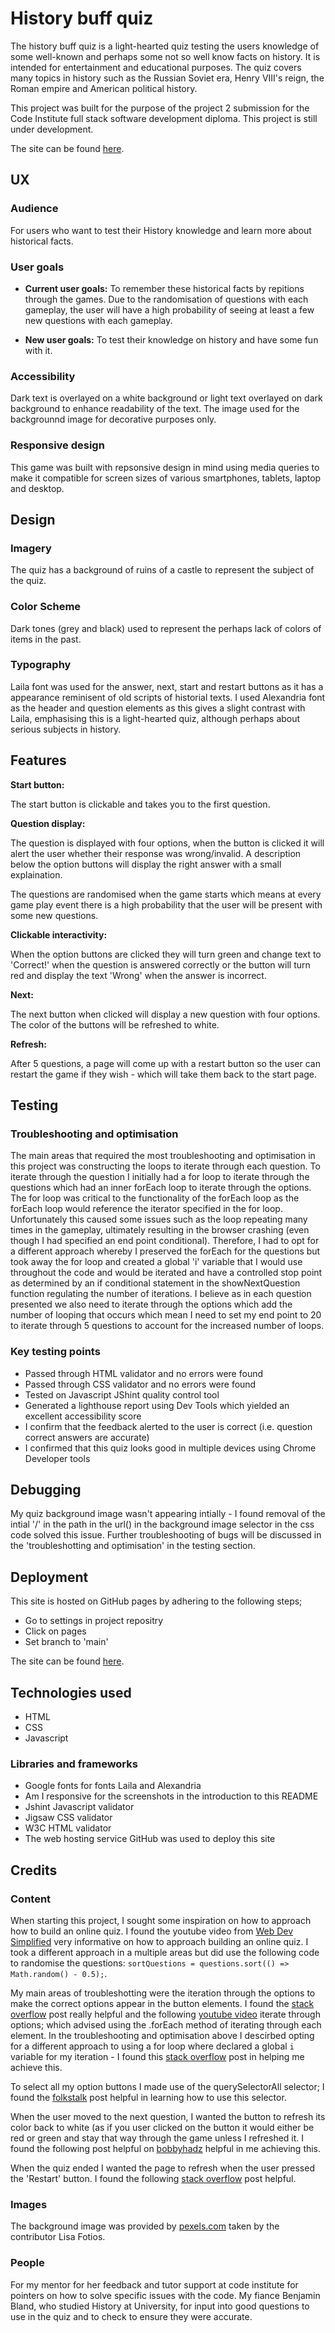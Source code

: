 # History buff quiz #

The history buff quiz is a light-hearted quiz testing the users knowledge of some well-known and perhaps some not so well know facts on history. It is intended for entertainment and educational purposes. The quiz covers many topics in history such as the Russian Soviet era, Henry VIII's reign, the Roman empire and American political history.  

This project was built for the purpose of the project 2 submission for the Code Institute full stack software development diploma. This project is still under development.

The site can be found [here](https://bgcg.github.io/project2/).

## UX ##

### Audience ###

For users who want to test their History knowledge and learn more about historical facts. 

### User goals ###

* **Current user goals:** To remember these historical facts by repitions through the games. Due to the randomisation of questions with each gameplay, the user will have a high probability of seeing at least a few new questions with each gameplay. 

* **New user goals:** To test their knowledge on history and have some fun with it.

### Accessibility ###

Dark text is overlayed on a white background or light text overlayed on dark background to enhance readability of the text. The image used for the backgrounnd image for decorative purposes only.

### Responsive design ###

This game was built with repsonsive design in mind using media queries to make it compatible for screen sizes of various smartphones, tablets, laptop and desktop.

## Design ##

### Imagery ###

The quiz has a background of ruins of a castle to represent the subject of the quiz.

### Color Scheme ###

 Dark tones (grey and black) used to represent the perhaps lack of colors of items in the past. 


### Typography ###

Laila font was used for the answer, next, start and restart buttons as it has a appearance reminisent of old scripts of historial texts. 
I used Alexandria font as the header and question elements as this gives a slight contrast with Laila, emphasising this is a light-hearted quiz, although perhaps about serious subjects in history. 

## Features ## 

**Start button:**

The start button is clickable and takes you to the first question.

**Question display:** 

The question is displayed with four options, when the button is clicked it will alert the user whether their response was wrong/invalid. A description below the option buttons will display the right answer with a small explaination. 

The questions are randomised when the game starts which means at every game play event there is a high probability that the user will be present with some new questions.

**Clickable interactivity:** 

When the option buttons are clicked they will turn green and change text to 'Correct!' when the question is answered correctly or the button will turn red and display the text 'Wrong' when the answer is incorrect. 

**Next:**

The next button when clicked will display a new question with four options. The color of the buttons will be refreshed to white. 

**Refresh:**

After 5 questions, a page will come up with a restart button so the user can restart the game if they wish - which will take them back to the start page. 

## Testing ##
 
### Troubleshooting and optimisation ###

The main areas that required the most troubleshooting and optimisation in this project was constructing the loops to iterate through each question. To iterate through the question I initially had a for loop to iterate through the questions which had an inner forEach loop to iterate through the options. The for loop was critical to the functionality of the forEach loop as the forEach loop would reference the iterator specified in the for loop. Unfortunately this caused some issues such as the loop repeating many times in the gameplay, ultimately resulting in the browser crashing (even though I had specified an end point conditional). Therefore, I had to opt for a different approach whereby I preserved the forEach for the questions but took away the for loop and created a global 'i' variable that I would use throughout the code and would be iterated and have a controlled stop point as determined by an if conditional statement in the showNextQuestion function regulating the number of iterations. I believe as in each question presented we also need to iterate through the options which add the number of looping that occurs which mean I need to set my end point to 20 to iterate through 5 questions to account for the increased number of loops. 

### Key testing points ###

* Passed through HTML validator and no errors were found
* Passed through CSS validator and no errors were found
* Tested on Javascript JShint quality control tool 
* Generated a lighthouse report using Dev Tools which yielded an excellent accessibility score
* I confirm that the feedback alerted to the user is correct (i.e. question correct answers are accurate)
* I confirmed that this quiz looks good in multiple devices using Chrome Developer tools 

## Debugging ##

My quiz background image wasn't appearing intially - I found removal of the intial '/' in the path in the url() in the background image selector in the css code solved this issue. Further troubleshooting of bugs will be discussed in the 'troubleshotting and optimisation' in the testing section. 

## Deployment ##

This site is hosted on GitHub pages by adhering to the following steps; 

* Go to settings in project repositry
* Click on pages 
* Set branch to 'main' 

The site can be found [here](https://bgcg.github.io/project2/).

## Technologies used ##
 
* HTML
* CSS 
* Javascript

### Libraries and frameworks ###

* Google fonts for fonts Laila and Alexandria 
* Am I responsive for the screenshots in the introduction to this README
* Jshint Javascript validator 
* Jigsaw CSS validator 
* W3C HTML validator
* The web hosting service GitHub was used to deploy this site

## Credits ##

### Content ###

When starting this project, I sought some inspiration on how to approach how to build an online quiz. I found the youtube video from [Web Dev Simplified](https://www.youtube.com/watch?v=riDzcEQbX6k&t=1172s) very informative on how to approach building an online quiz. I took a different approach in a multiple areas but did use the following code to randomise the questions: `sortQuestions = questions.sort(() => Math.random() - 0.5);`. 

My main areas of troubleshotting were the iteration through the options to make the correct options appear in the button elements. I found the [stack overflow](https://stackoverflow.com/questions/23177484/how-to-loop-through-questions) post really helpful and the following [youtube video](https://www.youtube.com/watch?v=RswgVWKJRLM) iterate through options; which advised using the .forEach method of iterating through each element. In the troubleshooting and optimisation above I descirbed opting for a different approach to using a for loop where declared a global `i` variable for my iteration - I found this [stack overflow](https://stackoverflow.com/questions/23177484/how-to-loop-through-questions) post in helping me achieve this. 

To select all my option buttons I made use of the querySelectorAll selector; I found the [folkstalk](https://www.folkstalk.com/2022/09/event-listener-to-elements-with-class-with-code-examples.html) post helpful in learning how to use this selector.  

When the user moved to the next question, I wanted the button to refresh its color back to white (as if you user clicked on the button it would either be red or green and stay that way through the game unless I refreshed it. I found the following post helpful on [bobbyhadz](https://bobbyhadz.com/blog/javascript-change-button-color-onclick) helpful in me achieving this.

When the quiz ended I wanted the page to refresh when the user pressed the 'Restart' button. I found the following [stack overflow](https://stackoverflow.com/questions/29884654/button-that-refreshes-the-page-on-click) post helpful. 

### Images ### 

The background image was provided by [pexels.com](https://www.pexels.com/photo/grayscale-photo-of-brick-building-9480102/) taken by the contributor Lisa Fotios.

### People ###

For my mentor for her feedback and tutor support at code institute for pointers on how to solve specific issues with the code. My fiance Benjamin Bland, who studied History at University, for input into good questions to use in the quiz and to check to ensure they were accurate. 


